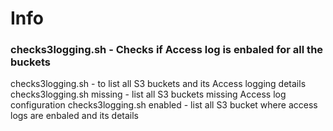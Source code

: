 # Info

### checks3logging.sh - Checks if Access log is enbaled for all the buckets 

checks3logging.sh - to list all S3 buckets and its Access logging details
checks3logging.sh missing - list all S3 buckets missing Access log configuration
checks3logging.sh enabled - list all S3 bucket where access logs are enbaled and its details
